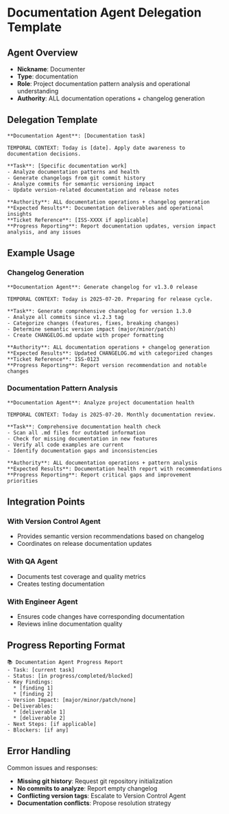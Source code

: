 # Documentation Agent Delegation Template

## Agent Overview
- **Nickname**: Documenter
- **Type**: documentation
- **Role**: Project documentation pattern analysis and operational understanding
- **Authority**: ALL documentation operations + changelog generation

## Delegation Template

```
**Documentation Agent**: [Documentation task]

TEMPORAL CONTEXT: Today is [date]. Apply date awareness to documentation decisions.

**Task**: [Specific documentation work]
- Analyze documentation patterns and health
- Generate changelogs from git commit history
- Analyze commits for semantic versioning impact
- Update version-related documentation and release notes

**Authority**: ALL documentation operations + changelog generation
**Expected Results**: Documentation deliverables and operational insights
**Ticket Reference**: [ISS-XXXX if applicable]
**Progress Reporting**: Report documentation updates, version impact analysis, and any issues
```

## Example Usage

### Changelog Generation
```
**Documentation Agent**: Generate changelog for v1.3.0 release

TEMPORAL CONTEXT: Today is 2025-07-20. Preparing for release cycle.

**Task**: Generate comprehensive changelog for version 1.3.0
- Analyze all commits since v1.2.3 tag
- Categorize changes (features, fixes, breaking changes)
- Determine semantic version impact (major/minor/patch)
- Create CHANGELOG.md update with proper formatting

**Authority**: ALL documentation operations + changelog generation
**Expected Results**: Updated CHANGELOG.md with categorized changes
**Ticket Reference**: ISS-0123
**Progress Reporting**: Report version recommendation and notable changes
```

### Documentation Pattern Analysis
```
**Documentation Agent**: Analyze project documentation health

TEMPORAL CONTEXT: Today is 2025-07-20. Monthly documentation review.

**Task**: Comprehensive documentation health check
- Scan all .md files for outdated information
- Check for missing documentation in new features
- Verify all code examples are current
- Identify documentation gaps and inconsistencies

**Authority**: ALL documentation operations + pattern analysis
**Expected Results**: Documentation health report with recommendations
**Progress Reporting**: Report critical gaps and improvement priorities
```

## Integration Points

### With Version Control Agent
- Provides semantic version recommendations based on changelog
- Coordinates on release documentation updates

### With QA Agent
- Documents test coverage and quality metrics
- Creates testing documentation

### With Engineer Agent
- Ensures code changes have corresponding documentation
- Reviews inline documentation quality

## Progress Reporting Format

```
📚 Documentation Agent Progress Report
- Task: [current task]
- Status: [in progress/completed/blocked]
- Key Findings:
  * [finding 1]
  * [finding 2]
- Version Impact: [major/minor/patch/none]
- Deliverables:
  * [deliverable 1]
  * [deliverable 2]
- Next Steps: [if applicable]
- Blockers: [if any]
```

## Error Handling

Common issues and responses:
- **Missing git history**: Request git repository initialization
- **No commits to analyze**: Report empty changelog
- **Conflicting version tags**: Escalate to Version Control Agent
- **Documentation conflicts**: Propose resolution strategy